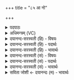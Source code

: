 +++
title = "८५ आ नो"

+++
<details><summary>पदपाठः</summary>

आ। नः॒। य॒ज्ञम्। दि॒वि॒स्पृश॒मिति॑ दिवि॒ऽस्पृश॑म्। वायो॒ऽइति॒ वायो॑। या॒हि। सु॒मन्म॑भि॒रिति॑ सु॒मन्म॑ऽभिः। अ॒न्तरित्य॒न्तः। प॒वित्रे॑। उ॒परि॑। श्री॒णा॒नः। अ॒यम्। शु॒क्रः। अ॒या॒मि॒। ते॒। ८५।
</details>

<details><summary>अधिमन्त्रम् (VC)</summary>

- वायुर्देवता
- जमदग्निर्ऋषिः
- विराड्बृहती
- मध्यमः
</details>

<details><summary>दयानन्द-सरस्वती (हि) - विषयः</summary>

फिर उसी विषय को अगले मन्त्र में कहा है ॥
</details>

<details><summary>दयानन्द-सरस्वती (हि) - पदार्थः</summary>

पदार्थान्वयभाषाः -  हे (वायो) वायु के तुल्य वर्त्तमान राजन् ! जैसे मैं (अन्तः) अन्तःकरण में (पवित्रः) शुद्धात्मा (उपरि) उन्नति में (श्रीणानः) आश्रय करता हुआ (अयम्) यह (शुक्रः) शीघ्रकारी पराक्रमी हुआ (सुमन्मभिः) सुन्दर विज्ञानों से (ते) आपके (दिविस्पृशम्) विद्याप्रकाशयुक्त (यज्ञम्) संगत व्यवहार को (अयामि) प्राप्त होता हूँ, वैसे आप (नः) हमारे विद्याप्रकाशयुक्त उत्तम व्यवहार को (आ, याहि) अच्छे प्रकार प्राप्त हूजिये ॥८५ ॥
</details>

<details><summary>दयानन्द-सरस्वती (हि) - भावार्थः</summary>

भावार्थभाषाः -  इस मन्त्र में वाचकलुप्तोपमालङ्कार है। जैसे वर्त्तमान वर्त्ताव से राजा प्रजाओं में चेष्टा करता है, वैसे ही भाव से प्रजा राजा के विषय में वर्त्ते। ऐसे दोनों मिल के सब न्याय के व्यवहार को पूर्ण करें ॥८५ ॥
</details>

<details><summary>दयानन्द-सरस्वती (सं) - विषयः</summary>

पुनस्तमेव विषयमाह ॥
</details>

<details><summary>दयानन्द-सरस्वती (सं) - पदार्थः</summary>

पदार्थान्वयभाषाः -  हे वायो राजन् ! यथाऽहमन्तः पवित्र उपरि श्रीणानोऽयं शुक्रः सन् सुमन्मभिस्ते दिविस्पृश यज्ञमयामि तथा त्वं नो दिविस्पृशं यज्ञमायाहि ॥८५ ॥
</details>

<details><summary>दयानन्द-सरस्वती (सं) - भावार्थः</summary>

भावार्थभाषाः -  अत्र वाचकलुप्तोपमालङ्कारः। यादृशेन वर्त्तमानेन वृत्तेन राजा प्रजासु चेष्टेत तादृशेनैव भावेन प्रजा राजनि वर्त्तेत। एवमुभौ मिलित्वा सर्वं न्यायव्यवहारमलं कुर्याताम् ॥८५ ॥
</details>

<details><summary>सविता जोशी ← दयानन्दः (म) - भावार्थः</summary>

भावार्थभाषाः -  या मंत्रात वाचकलुप्तोपमालंकार आहे. राजा जसा प्रजेशी वागतो तसे प्रजेनेही राजाशी वागावे. अशा प्रकारे दोघंनी मिळून न्यायी बनावे.
</details>
